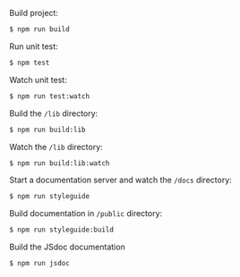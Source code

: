 Build project:

```bash
$ npm run build
```
    
Run unit test:
  
```bash
$ npm test
```

Watch unit test:

```bash
$ npm run test:watch
```

Build the `/lib` directory:

```bash
$ npm run build:lib
```

Watch the `/lib` directory:

```bash
$ npm run build:lib:watch
```

Start a documentation server and watch the `/docs` directory:

```bash
$ npm run styleguide
```

Build documentation in `/public` directory:

```bash
$ npm run styleguide:build
```

Build the JSdoc documentation

```bash
$ npm run jsdoc
```
